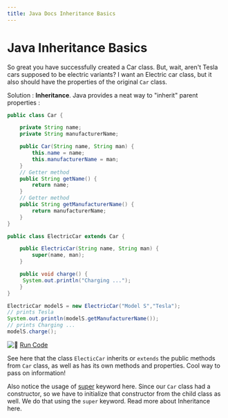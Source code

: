 ```yaml
---
title: Java Docs Inheritance Basics
---
```

# Java Inheritance Basics

So great you have successfully created a Car class. But, wait, aren't Tesla cars supposed to be electric variants? I want an Electric car class, but it also should have the properties of the original `Car` class.

Solution : **Inheritance**. Java provides a neat way to "inherit" parent properties :

```java
public class Car {

    private String name;
    private String manufacturerName;

    public Car(String name, String man) {
        this.name = name;
        this.manufacturerName = man;
    }
    // Getter method
    public String getName() {
        return name;
    }
    // Getter method
    public String getManufacturerName() {
        return manufacturerName;
    }
}

public class ElectricCar extends Car {

    public ElectricCar(String name, String man) {
        super(name, man);
    }

    public void charge() {
     System.out.println("Charging ...");
    }
}

ElectricCar modelS = new ElectricCar("Model S","Tesla");
// prints Tesla
System.out.println(modelS.getManufacturerName());
// prints Charging ...
modelS.charge();
```

![:rocket:](//forum.freecodecamp.com/images/emoji/emoji_one/rocket.png?v=2 ":rocket:") <a href='https://repl.it/CJZY/0' target='_blank' rel='nofollow'>Run Code</a>

See here that the class `ElecticCar` inherits or `extends` the public methods from `Car` class, as well as has its own methods and properties. Cool way to pass on information!

Also notice the usage of <a href='https://docs.oracle.com/javase/tutorial/java/IandI/super.html' target='_blank' rel='nofollow'>super</a> keyword here. Since our `Car` class had a constructor, so we have to initialize that constructor from the child class as well. We do that using the `super` keyword. Read more about <a>Inheritance here</a>.